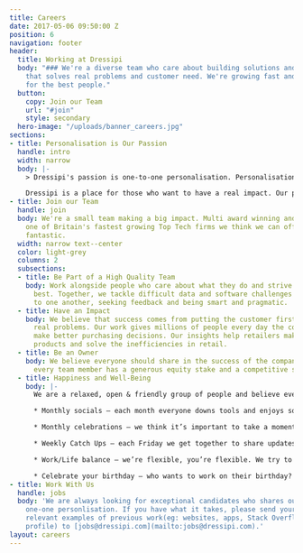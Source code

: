 ```yaml
---
title: Careers
date: 2017-05-06 09:50:00 Z
position: 6
navigation: footer
header:
  title: Working at Dressipi
  body: "### We're a diverse team who care about building solutions and experiences
    that solves real problems and customer need. We're growing fast and always looking
    for the best people."
  button:
    copy: Join our Team
    url: "#join"
    style: secondary
  hero-image: "/uploads/banner_careers.jpg"
sections:
- title: Personalisation is Our Passion
  handle: intro
  width: narrow
  body: |-
    > Dressipi's passion is one-to-one personalisation. Personalisation at the individual level underpins superior recommendations, is the foundation of a truly helpful shopping experience for customers and creates insight to improve products and solve the inefficiencies of the retail industry.

    Dressipi is a place for those who want to have a real impact. Our people are the driving force behind our success to date and we believe they will shape the future of retail over the coming decade.
- title: Join our Team
  handle: join
  body: We're a small team making a big impact. Multi award winning and recently named
    one of Britain's fastest growing Top Tech firms we think we can offer you something
    fantastic.
  width: narrow text--center
  color: light-grey
  columns: 2
  subsections:
  - title: Be Part of a High Quality Team
    body: Work alongside people who care about what they do and strive to do their
      best. Together, we tackle difficult data and software challenges by listening
      to one another, seeking feedback and being smart and pragmatic.
  - title: Have an Impact
    body: We believe that success comes from putting the customer first and solving
      real problems. Our work gives millions of people every day the confidence to
      make better purchasing decisions. Our insights help retailers make better quality
      products and solve the inefficiencies in retail.
  - title: Be an Owner
    body: We believe everyone should share in the success of the company. That's why
      every team member has a generous equity stake and a competitive salary.
  - title: Happiness and Well-Being
    body: |-
      We are a relaxed, open & friendly group of people and believe everyone can achieve their personal and professional goals in life.

      * Monthly socials – each month everyone downs tools and enjoys some non work time together

      * Monthly celebrations – we think it’s important to take a moment to recognise and celebrate our progress and achievements

      * Weekly Catch Ups – each Friday we get together to share updates and news

      * Work/Life balance – we’re flexible, you’re flexible. We try to support you whenever we can including working from home and the hours you work

      * Celebrate your birthday – who wants to work on their birthday? No-one, so we don’t.
- title: Work With Us
  handle: jobs
  body: 'We are always looking for exceptional candidates who shares our passion for
    one-one personlisation. If you have what it takes, please send your CV and any
    relevant examples of previous work(eg: websites, apps, Stack Overflow or GitHub
    profile) to [jobs@dressipi.com](mailto:jobs@dressipi.com).'
layout: careers
---
```


